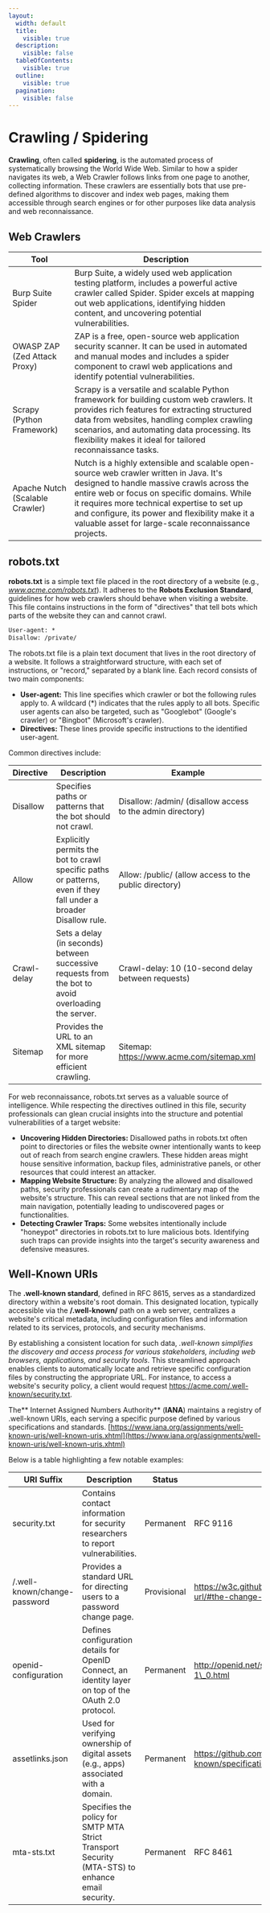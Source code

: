 ```yaml
---
layout:
  width: default
  title:
    visible: true
  description:
    visible: false
  tableOfContents:
    visible: true
  outline:
    visible: true
  pagination:
    visible: false
---
```


# Crawling / Spidering

**Crawling**, often called **spidering**, is the automated process of systematically browsing the World Wide Web. Similar to how a spider navigates its web, a Web Crawler follows links from one page to another, collecting information. These crawlers are essentially bots that use pre-defined algorithms to discover and index web pages, making them accessible through search engines or for other purposes like data analysis and web reconnaissance.

## Web Crawlers

| Tool                            | Description                                                                                                                                                                                                                                                                                                                                   |
| ------------------------------- | --------------------------------------------------------------------------------------------------------------------------------------------------------------------------------------------------------------------------------------------------------------------------------------------------------------------------------------------- |
| Burp Suite Spider               | Burp Suite, a widely used web application testing platform, includes a powerful active crawler called Spider. Spider excels at mapping out web applications, identifying hidden content, and uncovering potential vulnerabilities.                                                                                                            |
| OWASP ZAP (Zed Attack Proxy)    | ZAP is a free, open-source web application security scanner. It can be used in automated and manual modes and includes a spider component to crawl web applications and identify potential vulnerabilities.                                                                                                                                   |
| Scrapy (Python Framework)       | Scrapy is a versatile and scalable Python framework for building custom web crawlers. It provides rich features for extracting structured data from websites, handling complex crawling scenarios, and automating data processing. Its flexibility makes it ideal for tailored reconnaissance tasks.                                          |
| Apache Nutch (Scalable Crawler) | Nutch is a highly extensible and scalable open-source web crawler written in Java. It's designed to handle massive crawls across the entire web or focus on specific domains. While it requires more technical expertise to set up and configure, its power and flexibility make it a valuable asset for large-scale reconnaissance projects. |

## robots.txt

**robots.txt** is a simple text file placed in the root directory of a website (e.g., _www.acme.com/robots.txt_). It adheres to the **Robots Exclusion Standard**, guidelines for how web crawlers should behave when visiting a website. This file contains instructions in the form of "directives" that tell bots which parts of the website they can and cannot crawl.

```robots.txt
User-agent: *
Disallow: /private/
```

The robots.txt file is a plain text document that lives in the root directory of a website. It follows a straightforward structure, with each set of instructions, or "record," separated by a blank line. Each record consists of two main components:

* **User-agent:** This line specifies which crawler or bot the following rules apply to. A wildcard (\*) indicates that the rules apply to all bots. Specific user agents can also be targeted, such as "Googlebot" (Google's crawler) or "Bingbot" (Microsoft's crawler).
* **Directives:** These lines provide specific instructions to the identified user-agent.

Common directives include:

| Directive   | Description                                                                                                      | Example                                                    |
| ----------- | ---------------------------------------------------------------------------------------------------------------- | ---------------------------------------------------------- |
| Disallow    | Specifies paths or patterns that the bot should not crawl.                                                       | Disallow: /admin/ (disallow access to the admin directory) |
| Allow       | Explicitly permits the bot to crawl specific paths or patterns, even if they fall under a broader Disallow rule. | Allow: /public/ (allow access to the public directory)     |
| Crawl-delay | Sets a delay (in seconds) between successive requests from the bot to avoid overloading the server.              | Crawl-delay: 10 (10-second delay between requests)         |
| Sitemap     | Provides the URL to an XML sitemap for more efficient crawling.                                                  | Sitemap: https://www.acme.com/sitemap.xml                  |

For web reconnaissance, robots.txt serves as a valuable source of intelligence. While respecting the directives outlined in this file, security professionals can glean crucial insights into the structure and potential vulnerabilities of a target website:

* **Uncovering Hidden Directories:** Disallowed paths in robots.txt often point to directories or files the website owner intentionally wants to keep out of reach from search engine crawlers. These hidden areas might house sensitive information, backup files, administrative panels, or other resources that could interest an attacker.
* **Mapping Website Structure:** By analyzing the allowed and disallowed paths, security professionals can create a rudimentary map of the website's structure. This can reveal sections that are not linked from the main navigation, potentially leading to undiscovered pages or functionalities.
* **Detecting Crawler Traps:** Some websites intentionally include "honeypot" directories in robots.txt to lure malicious bots. Identifying such traps can provide insights into the target's security awareness and defensive measures.

## Well-Known URIs

The **.well-known standard**, defined in RFC 8615, serves as a standardized directory within a website's root domain. This designated location, typically accessible via the **/.well-known/** path on a web server, centralizes a website's critical metadata, including configuration files and information related to its services, protocols, and security mechanisms.

By establishing a consistent location for such data, _.well-known simplifies the discovery and access process for various stakeholders, including web browsers, applications, and security tools_. This streamlined approach enables clients to automatically locate and retrieve specific configuration files by constructing the appropriate URL. For instance, to access a website's security policy, a client would request https://acme.com/.well-known/security.txt.

The\*\* Internet Assigned Numbers Authority\*\* (**IANA**) maintains a registry of .well-known URIs, each serving a specific purpose defined by various specifications and standards. [https://www.iana.org/assignments/well-known-uris/well-known-uris.xhtml](https://www.iana.org/assignments/well-known-uris/well-known-uris.xhtml)

Below is a table highlighting a few notable examples:

| URI Suffix                   | Description                                                                                           | Status      | Reference                                                                               |
| ---------------------------- | ----------------------------------------------------------------------------------------------------- | ----------- | --------------------------------------------------------------------------------------- |
| security.txt                 | Contains contact information for security researchers to report vulnerabilities.                      | Permanent   | RFC 9116                                                                                |
| /.well-known/change-password | Provides a standard URL for directing users to a password change page.                                | Provisional | https://w3c.github.io/webappsec-change-password-url/#the-change-password-well-known-uri |
| openid-configuration         | Defines configuration details for OpenID Connect, an identity layer on top of the OAuth 2.0 protocol. | Permanent   | http://openid.net/specs/openid-connect-discovery-1\_0.html                              |
| assetlinks.json              | Used for verifying ownership of digital assets (e.g., apps) associated with a domain.                 | Permanent   | https://github.com/google/digitalassetlinks/blob/master/well-known/specification.md     |
| mta-sts.txt                  | Specifies the policy for SMTP MTA Strict Transport Security (MTA-STS) to enhance email security.      | Permanent   | RFC 8461                                                                                |
